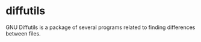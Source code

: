 # diffutils
GNU Diffutils is a package of several programs related to finding differences between files.
